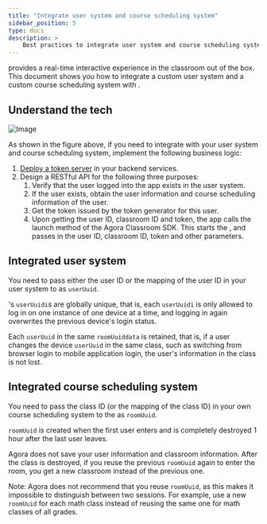 ```yaml
---
title: "Integrate user system and course scheduling system"
sidebar_position: 5
type: docs
description: >
    Best practices to integrate user system and course scheduling system in Flexible Classroom
---
```


<Vg k="FC"/> provides a real-time interactive experience in the classroom out of the box. This document shows you how to integrate a custom user system and a custom course scheduling system with <Vg k="FC"/>.

## Understand the tech

![Image](/images/flexible-classroom/integrate-systems-flexible-classroom.png)

As shown in the figure above, if you need to integrate <Vg k="FC"/> with your user system and course scheduling system, implement the following business logic:

1. [Deploy a <Vg k="SIG"/> token server](/signaling/develop/authentication-workflow) in your backend services.
1. Design a RESTful API for the following three purposes:
    1. Verify that the user logged into the app exists in the user system.
    1. If the user exists, obtain the user information and course scheduling information of the user.
    1. Get the <Vg k="SIG"/> token issued by the <Vg k="SIG"/> token generator for this user.
    1. Upon getting the user ID, classroom ID and <Vg k="SIG"/> token, the app calls the launch method of the Agora Classroom SDK. This starts the <Vg k="FC"/>, and passes in the user ID, classroom ID, <Vg k="SIG"/> token and other parameters.

## Integrated user system

You need to pass either the user ID or the mapping of the user ID in your user system to <Vg k="FC"/> as `userUuid`.

<Vg k="FC"/>'s `userUuidi`s are globally unique, that is, each `userUuidi` is only allowed to log in on one instance of one device at a time, and logging in again overwrites the previous device's login status.

Each `userUuid` in the same `roomUuiddata` is retained, that is, if a user changes the device `userUuid` in the same class, such as switching from browser login to mobile application login, the user's information in the class is not lost.

## Integrated course scheduling system

You need to pass the class ID (or the mapping of the class ID) in your own course scheduling system to the <Vg k="FC"/> as `roomUuid`.

<Vg k="FC"/> `roomUuid` is created when the first user enters and is completely destroyed 1 hour after the last user leaves.

Agora does not save your user information and classroom information. After the class is destroyed, if you reuse the previous `roomUuid` again to enter the room, you get a new classroom instead of the previous one.

Note: Agora does not recommend that you reuse `roomUuid`, as this makes it impossible to distinguish between two sessions. For example, use a new `roomUuid` for each math class instead of reusing the same one for math classes of all grades.
